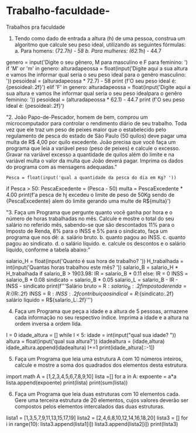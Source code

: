 # Trabalho-faculdade-
Trabalhos pra faculdade

1. Tendo como dado de entrada a altura (h) de uma pessoa, construa um algoritmo que calcule seu
peso ideal, utilizando as seguintes fórmulas:
a. Para homens: (72.7*h) - 58
b. Para mulheres: (62.1*h) - 44.7

genero = input('Digite o seu gênero, M para masculino e F para feminino: ')
if 'M' or 'm' in genero:
    alturadapeossa = float(input('Digite aqui a sua altura e vamos lhe informar qual seria o seu peso ideal para o genêro masculino: '))
    pesoideal = (alturadapeossa * 72.7) - 58
    print (f'O seu peso ideal é: {pesoideal:.2f}')
elif 'F' in genero:
    alturadapeossa = float(input('Digite aqui a sua altura e vamos lhe informar qual seria o seu peso idealpara o genêro feminino: '))
    pesoideal = (alturadapeossa * 62.1) - 44.7
    print (f'O seu peso ideal é: {pesoideal:.2f}')
    
"2. João Papo-de-Pescador, homem de bem, comprou um microcomputador para controlar o
rendimento diário de seu trabalho. Toda vez que ele traz um peso de peixes maior que o
estabelecido pelo regulamento de pesca do estado de São Paulo (50 quilos) deve pagar uma
multa de R$ 4,00 por quilo excedente. João precisa que você faça um programa que leia a
variável peso (peso de peixes) e calcule o excesso. Gravar na variável excesso a quantidade
de quilos além do limite e na variável multa o valor da multa que João deverá pagar. Imprima
os dados do programa com as mensagens adequadas."
    
    Pesca = float(input('qual a quantidade da pesca do dia em Kg? '))
if Pesca > 50:
    PescaExcedente = (Pesca - 50)
    multa = PescaExcedente * 4.00
    print(f'a pesca de hj excedeu o limite de peso de 50Kg sendo de {PescaExcedente} alem do limite gerando uma multe de R${multa}')
    
"3. Faça um Programa que pergunte quanto você ganha por hora e o número de horas trabalhadas
no mês. Calcule e mostre o total do seu salário no referido mês, sabendo-se que são descontados
11% para o Imposto de Renda, 8% para o INSS e 5% para o sindicato, faça um programa que nos
dê:
a. salário bruto.
b. quanto pagou ao INSS.
c. quanto pagou ao sindicato.
d. o salário líquido.
e. calcule os descontos e o salário líquido, conforme a tabela abaixo:"

salario_H = float(input('Quanto é sua hora de trabalho? '))
H_trabalhada = int(input('Quantas horas trabalhou este mês? '))
salario_B = salario_H * H_trabalhada
if salario_B > 1903.98:
    IR = salario_B * 0.11
else:
    IR = 0
INSS = salario_B * 0.08
sindicato = salario_B * 0.05 
salario_L = salario_B - IR - INSS - sindicato
print(f'''Salário bruto = R$:{salario_B:.2f}
imposto de renda = R$:{IR:.2f}
INSS = R$:{INSS:.2f}
contribuiçao sindical = R$:{sindicato:.2f}
salário líquido = R${salario_L:.2f}''')

4. Faça um Programa que peça a idade e a altura de 5 pessoas, armazene cada informação no seu
respectivo índice. Imprima a idade e a altura na ordem inversa a ordem lida.

I = 0
idade_altura = []
while I < 5:
    idade = int(input("qual sua idade? "))
    altura = float(input('qual sua altura?'))
    idadealtura = (idade,altura)
    idade_altura.append(idadealtura)
    I+=1
print(idade_altura[::-1])

5. Faça um Programa que leia uma estrutura A com 10 números inteiros, calcule e mostre a soma
dos quadrados dos elementos desta estrutura.

import math
A = [1,2,3,4,5,6,7,8,9,10]
lista =[]
for a in A:
    expoente = a*a
    lista.append(expoente)
print(lista)
print(sum(lista))

6. Faça um Programa que leia duas estruturas com 10 elementos cada. Gere uma terceira estrutura
de 20 elementos, cujos valores deverão ser compostos pelos elementos intercalados das duas
estruturas.

lista1 = [1,3,5,7,9,11,13,15,17,19]
lista2 = [2,4,6,8,10,12,14,16,18,20]
lista3 = []
for i in range(10):
    lista3.append(lista1[i])
    lista3.append(lista2[i])
print(lista3)
